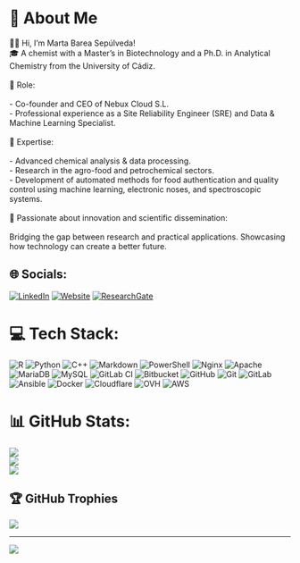 # 💫 About Me
👩‍🔬 Hi, I’m Marta Barea Sepúlveda!<br>🎓 A chemist with a Master’s in Biotechnology and a Ph.D. in Analytical Chemistry from the University of Cádiz.<br><br> 💼 Role:<br><br>- Co-founder and CEO of Nebux Cloud S.L.<br>- Professional experience as a Site Reliability Engineer (SRE) and Data & Machine Learning Specialist.<br><br>🔬 Expertise:<br><br>- Advanced chemical analysis & data processing.<br>- Research in the agro-food and petrochemical sectors.<br>- Development of automated methods for food authentication and quality control using machine learning, electronic noses, and spectroscopic systems.<br><br>🌟 Passionate about innovation and scientific dissemination:<br><br>Bridging the gap between research and practical applications. Showcasing how technology can create a better future.


## 🌐 Socials:
[![LinkedIn](https://img.shields.io/badge/LinkedIn-%230077B5.svg?logo=linkedin&logoColor=white)](https://linkedin.com/in/https://www.linkedin.com/in/martabareasepulveda/) 
[![Website](https://img.shields.io/badge/Website-%23000000.svg?logo=google-chrome&logoColor=white)](https://nebux.cloud)
[![ResearchGate](https://img.shields.io/badge/ResearchGate-%2300CCBB.svg?logo=researchgate&logoColor=white)](https://www.researchgate.net/profile/Marta-Barea-Sepulveda)

# 💻 Tech Stack:
![R](https://img.shields.io/badge/r-%23276DC3.svg?style=flat&logo=r&logoColor=white) ![Python](https://img.shields.io/badge/python-3670A0?style=flat&logo=python&logoColor=ffdd54) ![C++](https://img.shields.io/badge/c++-%2300599C.svg?style=flat&logo=c%2B%2B&logoColor=white) ![Markdown](https://img.shields.io/badge/markdown-%23000000.svg?style=flat&logo=markdown&logoColor=white) ![PowerShell](https://img.shields.io/badge/PowerShell-%235391FE.svg?style=flat&logo=powershell&logoColor=white) ![Nginx](https://img.shields.io/badge/nginx-%23009639.svg?style=flat&logo=nginx&logoColor=white) ![Apache](https://img.shields.io/badge/apache-%23D42029.svg?style=flat&logo=apache&logoColor=white) ![MariaDB](https://img.shields.io/badge/MariaDB-003545?style=flat&logo=mariadb&logoColor=white) ![MySQL](https://img.shields.io/badge/mysql-4479A1.svg?style=flat&logo=mysql&logoColor=white) ![GitLab CI](https://img.shields.io/badge/gitlab%20CI-%23181717.svg?style=flat&logo=gitlab&logoColor=white) ![Bitbucket](https://img.shields.io/badge/bitbucket-%230047B3.svg?style=flat&logo=bitbucket&logoColor=white) ![GitHub](https://img.shields.io/badge/github-%23121011.svg?style=flat&logo=github&logoColor=white) ![Git](https://img.shields.io/badge/git-%23F05033.svg?style=flat&logo=git&logoColor=white) ![GitLab](https://img.shields.io/badge/gitlab-%23181717.svg?style=flat&logo=gitlab&logoColor=white) ![Ansible](https://img.shields.io/badge/ansible-%231A1918.svg?style=flat&logo=ansible&logoColor=white) ![Docker](https://img.shields.io/badge/docker-%230db7ed.svg?style=flat&logo=docker&logoColor=white) ![Cloudflare](https://img.shields.io/badge/Cloudflare-F38020?style=flat&logo=Cloudflare&logoColor=white) ![OVH](https://img.shields.io/badge/ovh-%23123F6D.svg?style=flat&logo=ovh&logoColor=#123F6D) ![AWS](https://img.shields.io/badge/AWS-%23FF9900.svg?style=flat&logo=amazon-aws&logoColor=white)

# 📊 GitHub Stats:
![](https://github-readme-stats.vercel.app/api?username=Marta-Barea&theme=radical&hide_border=false&include_all_commits=false&count_private=false)<br/>
![](https://github-readme-streak-stats.herokuapp.com/?user=Marta-Barea&theme=radical&hide_border=false)<br/>
![](https://github-readme-stats.vercel.app/api/top-langs/?username=Marta-Barea&theme=radical&hide_border=false&include_all_commits=false&count_private=false&layout=compact)

## 🏆 GitHub Trophies
![](https://github-profile-trophy.vercel.app/?username=Marta-Barea&theme=radical&no-frame=false&no-bg=true&margin-w=4)

---
[![](https://visitcount.itsvg.in/api?id=Marta-Barea&icon=0&color=0)](https://visitcount.itsvg.in)

